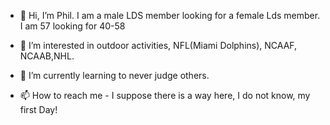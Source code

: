 - 👋 Hi, I’m Phil. I am a male LDS member looking for a female Lds member. I am 57 looking for 40-58
- 👀 I’m interested in outdoor activities, NFL(Miami Dolphins), NCAAF, NCAAB,NHL.
- 🌱 I’m currently learning to never judge others.

- 📫 How to reach me - I suppose there is a way here, I do not know, my first Day!

<!---
mansin1966/mansin1966 is a ✨ special ✨ repository because its `README.md` (this file) appears on your GitHub profile.
You can click the Preview link to take a look at your changes.
--->

